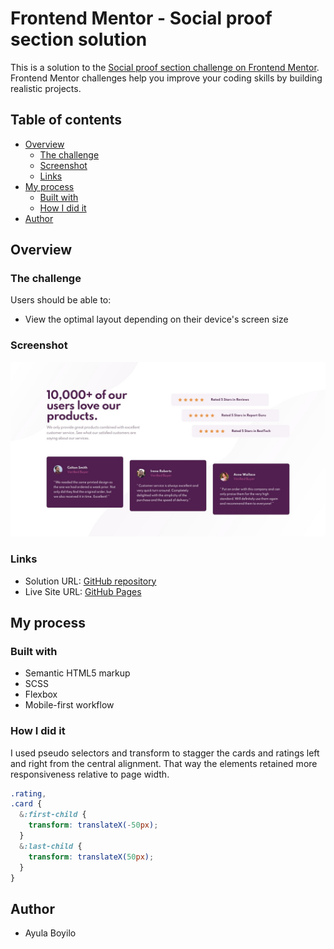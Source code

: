 # Frontend Mentor - Social proof section solution

This is a solution to the [Social proof section challenge on Frontend Mentor](https://www.frontendmentor.io/challenges/social-proof-section-6e0qTv_bA). Frontend Mentor challenges help you improve your coding skills by building realistic projects.

## Table of contents

- [Overview](#overview)
  - [The challenge](#the-challenge)
  - [Screenshot](#screenshot)
  - [Links](#links)
- [My process](#my-process)
  - [Built with](#built-with)
  - [How I did it](#how-i-did-it)
- [Author](#author)

## Overview

### The challenge

Users should be able to:

- View the optimal layout depending on their device's screen size

### Screenshot

![](./design/desktop-design.jpg)

### Links

- Solution URL: [GitHub repository](https://github.com/AyulaBoyilo/FMsocialProof/)
- Live Site URL: [GitHub Pages](https://ayulaboyilo.github.io/FMsocialProof/)

## My process

### Built with

- Semantic HTML5 markup
- SCSS
- Flexbox
- Mobile-first workflow

### How I did it

I used pseudo selectors and transform to stagger the cards and ratings left and right from the central alignment. That way the elements retained more responsiveness relative to page width.

```scss
.rating,
.card {
  &:first-child {
    transform: translateX(-50px);
  }
  &:last-child {
    transform: translateX(50px);
  }
}
```

## Author

- Ayula Boyilo
